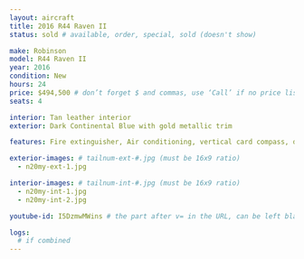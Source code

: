```yaml
---
layout: aircraft
title: 2016 R44 Raven II
status: sold # available, order, special, sold (doesn't show)

make: Robinson
model: R44 Raven II
year: 2016
condition: New
hours: 24
price: $494,500 # don’t forget $ and commas, use ‘Call’ if no price listed
seats: 4

interior: Tan leather interior
exterior: Dark Continental Blue with gold metallic trim

features: Fire extinguisher, Air conditioning, vertical card compass, digital clock, Aspen EFD1000H pilot/DG, Garmin GTR225B com radio, Garmin GTN635 GPS/com, GTX327 Garmin w/ Mode C, KAnnad 406 AF ELT, Bose interface, extra corrosion protection, external power receptacle

exterior-images: # tailnum-ext-#.jpg (must be 16x9 ratio)
  - n20my-ext-1.jpg

interior-images: # tailnum-int-#.jpg (must be 16x9 ratio)
  - n20my-int-1.jpg
  - n20my-int-2.jpg

youtube-id: I5DzmwMWins # the part after v= in the URL, can be left blank

logs:
  # if combined
---
```

